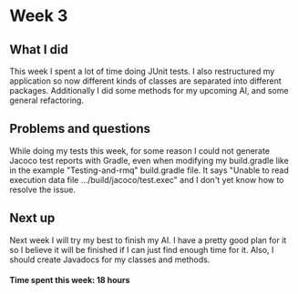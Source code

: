 # Week 3

## What I did

This week I spent a lot of time doing JUnit tests. I also restructured my application so now different kinds of classes are separated into different packages. Additionally I did some methods for my upcoming AI, and some general refactoring.

## Problems and questions

While doing my tests this week, for some reason I could not generate Jacoco test reports with Gradle, even when modifying my build.gradle like in the example "Testing-and-rmq" build.gradle file. It says "Unable to read execution data file .../build/jacoco/test.exec" and I don't yet know how to resolve the issue.

## Next up

Next week I will try my best to finish my AI. I have a pretty good plan for it so I believe it will be finished if I can just find enough time for it. Also, I should create Javadocs for my classes and methods.

#### Time spent this week: 18 hours